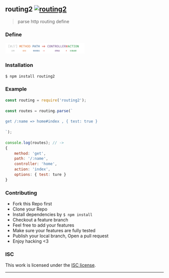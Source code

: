 ## routing2 [![routing2](https://img.shields.io/npm/v/routing2.svg)](https://npmjs.org/routing2)

> parse http routing define

### Define

<img src="./define.png" width="50%" >

### Installation

```bash
$ npm install routing2
```

### Example

```js
const routing = require('routing2');

const routes = routing.parse(`

get /:name => home#index , { test: true }

`);

console.log(routes); // ->
{
	method: 'get',
	path: '/:name',
	controller: 'home',
	action: 'index',
	options: { test: ture }
}
```

### Contributing
- Fork this Repo first
- Clone your Repo
- Install dependencies by `$ npm install`
- Checkout a feature branch
- Feel free to add your features
- Make sure your features are fully tested
- Publish your local branch, Open a pull request
- Enjoy hacking <3

### ISC

This work is licensed under the [ISC license](./LICENSE).

---